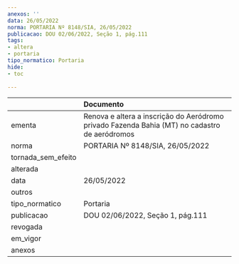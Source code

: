 ```yaml
---
anexos: ''
data: 26/05/2022
norma: PORTARIA Nº 8148/SIA, 26/05/2022
publicacao: DOU 02/06/2022, Seção 1, pág.111
tags:
- altera
- portaria
tipo_normatico: Portaria
hide: 
- toc 
 
---
```


|                    | Documento                                                                                     |
|:-------------------|:----------------------------------------------------------------------------------------------|
| ementa             | Renova e altera a inscrição do Aeródromo privado Fazenda Bahia (MT) no cadastro de aeródromos |
| norma              | PORTARIA Nº 8148/SIA, 26/05/2022                                                              |
| tornada_sem_efeito |                                                                                               |
| alterada           |                                                                                               |
| data               | 26/05/2022                                                                                    |
| outros             |                                                                                               |
| tipo_normatico     | Portaria                                                                                      |
| publicacao         | DOU 02/06/2022, Seção 1, pág.111                                                              |
| revogada           |                                                                                               |
| em_vigor           |                                                                                               |
| anexos             |                                                                                               |